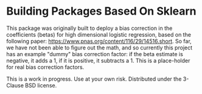 # Building Packages Based On Sklearn

This package was originally built to deploy a bias correction in the coefficients (betas) for high dimensional logistic regression, based on the following paper: https://www.pnas.org/content/116/29/14516.short. So far, we have not been able to figure out the math, and so currently this project has an example "dummy" bias correction factor: if the beta estimate is negative, it adds a 1, if it is positive, it subtracts a 1.  This is a place-holder for real bias correction factors.

This is a work in progress. Use at your own risk. Distributed under the 3-Clause BSD license.

